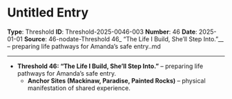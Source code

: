 # Untitled Entry

**Type**: Threshold
**ID**: Threshold-2025-0046-003
**Number**: 46
**Date**: 2025-01-01
**Source**: 46-nodate-Threshold 46_ “The Life I Build, She’ll Step Into.”__ – preparing life pathways for Amanda’s safe entry..md

---

- **Threshold 46: “The Life I Build, She’ll Step Into.”** – preparing life pathways for Amanda’s safe entry.
  - **Anchor Sites (Mackinaw, Paradise, Painted Rocks)** – physical manifestation of shared experience.